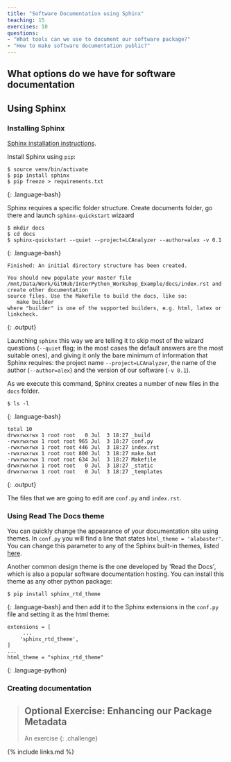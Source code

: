 ```yaml
---
title: "Software Documentation using Sphinx"
teaching: 15
exercises: 10
questions:
- "What tools can we use to document our software package?"
- "How to make software documentation public?"
---
```


## What options do we have for software documentation

## Using Sphinx

### Installing Sphinx


[Sphinx installation instructions](https://docs.readthedocs.io/en/stable/intro/getting-started-with-sphinx.html).

Install Sphinx using `pip`:

~~~
$ source venv/bin/activate
$ pip install sphinx
$ pip freeze > requirements.txt
~~~
{: .language-bash}

Sphinx requires a specific folder structure. Create documents folder, go there and launch `sphinx-quickstart` wizaard

~~~
$ mkdir docs
$ cd docs
$ sphinx-quickstart --quiet --project=LCAnalyzer --author=alex -v 0.1
~~~
{: .language-bash}

~~~
Finished: An initial directory structure has been created.

You should now populate your master file /mnt/Data/Work/GitHub/InterPython_Workshop_Example/docs/index.rst and create other documentation
source files. Use the Makefile to build the docs, like so:
   make builder
where "builder" is one of the supported builders, e.g. html, latex or linkcheck.
~~~
{: .output}

Launching `sphinx` this way we are telling it to skip most of the wizard questions (`--quiet` flag; in the most cases 
the default answers are the most suitable ones), and giving it only the bare minimum of information that Sphinx requires: the project name
`--project=LCAnalyzer`, the name of the author (`--author=alex`) and the version of our software (`-v 0.1`).

As we execute this command, Sphinx creates a number of new files in the `docs` folder.
~~~
$ ls -l
~~~
{: .language-bash}

~~~
total 10
drwxrwxrwx 1 root root   0 Jul  3 18:27 _build
-rwxrwxrwx 1 root root 965 Jul  3 18:27 conf.py
-rwxrwxrwx 1 root root 446 Jul  3 18:27 index.rst
-rwxrwxrwx 1 root root 800 Jul  3 18:27 make.bat
-rwxrwxrwx 1 root root 634 Jul  3 18:27 Makefile
drwxrwxrwx 1 root root   0 Jul  3 18:27 _static
drwxrwxrwx 1 root root   0 Jul  3 18:27 _templates
~~~
{: .output}

The files that we are going to edit are `conf.py` and `index.rst`.

### Using Read The Docs theme

You can quickly change the appearance of your documentation site using themes. 
In `conf.py` you will find a line that states `html_theme = 'alabaster'`.
You can change this parameter to any of the Sphinx built-in themes, listed
[here](https://www.sphinx-doc.org/en/master/usage/theming.html#builtin-themes). 

Another common design theme is the one developed by 'Read the Docs', which is
also a popular software documentation hosting. You can install this theme as any other python 
package:
~~~
$ pip install sphinx_rtd_theme
~~~
{: .language-bash}
and then add it to the Sphinx extensions in the `conf.py` file
and setting it as the html theme:
~~~
extensions = [
     ...
    'sphinx_rtd_theme',
]
...
html_theme = "sphinx_rtd_theme"
~~~
{: .language-python}

### Creating documentation

> ## Optional Exercise: Enhancing our Package Metadata
>
> An exercise
{: .challenge}

{% include links.md %}
